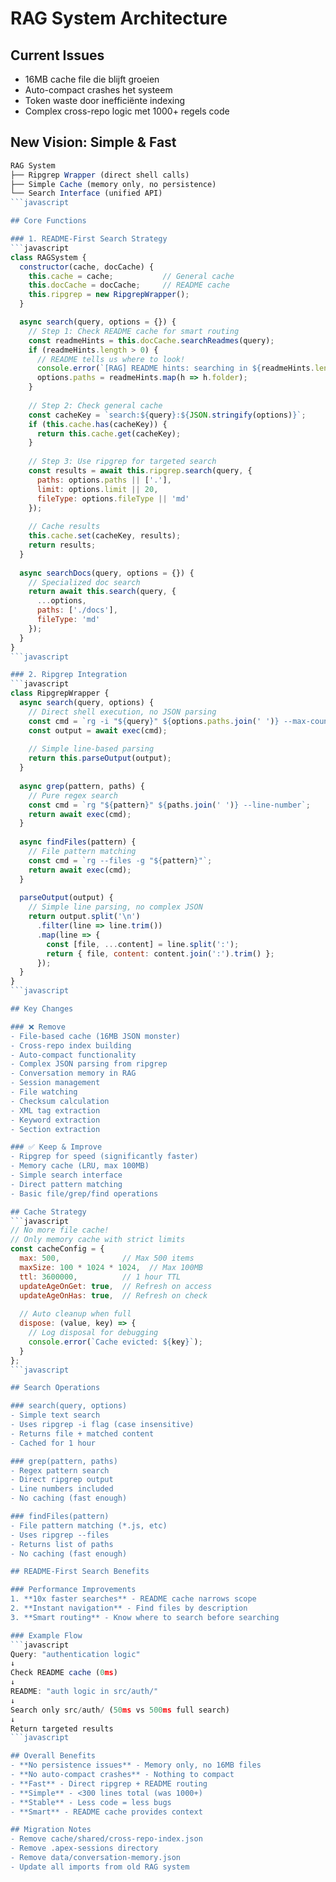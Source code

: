 # RAG System Architecture

## Current Issues
- 16MB cache file die blijft groeien
- Auto-compact crashes het systeem
- Token waste door inefficiënte indexing
- Complex cross-repo logic met 1000+ regels code

## New Vision: Simple & Fast

```javascript
RAG System
├── Ripgrep Wrapper (direct shell calls)
├── Simple Cache (memory only, no persistence)
└── Search Interface (unified API)
```javascript

## Core Functions

### 1. README-First Search Strategy
```javascript
class RAGSystem {
  constructor(cache, docCache) {
    this.cache = cache;           // General cache
    this.docCache = docCache;     // README cache
    this.ripgrep = new RipgrepWrapper();
  }

  async search(query, options = {}) {
    // Step 1: Check README cache for smart routing
    const readmeHints = this.docCache.searchReadmes(query);
    if (readmeHints.length > 0) {
      // README tells us where to look!
      console.error(`[RAG] README hints: searching in ${readmeHints.length} folders`);
      options.paths = readmeHints.map(h => h.folder);
    }
    
    // Step 2: Check general cache
    const cacheKey = `search:${query}:${JSON.stringify(options)}`;
    if (this.cache.has(cacheKey)) {
      return this.cache.get(cacheKey);
    }
    
    // Step 3: Use ripgrep for targeted search
    const results = await this.ripgrep.search(query, {
      paths: options.paths || ['.'],
      limit: options.limit || 20,
      fileType: options.fileType || 'md'
    });
    
    // Cache results
    this.cache.set(cacheKey, results);
    return results;
  }
  
  async searchDocs(query, options = {}) {
    // Specialized doc search
    return await this.search(query, {
      ...options,
      paths: ['./docs'],
      fileType: 'md'
    });
  }
}
```javascript

### 2. Ripgrep Integration
```javascript
class RipgrepWrapper {
  async search(query, options) {
    // Direct shell execution, no JSON parsing
    const cmd = `rg -i "${query}" ${options.paths.join(' ')} --max-count=${options.limit}`;
    const output = await exec(cmd);
    
    // Simple line-based parsing
    return this.parseOutput(output);
  }
  
  async grep(pattern, paths) {
    // Pure regex search
    const cmd = `rg "${pattern}" ${paths.join(' ')} --line-number`;
    return await exec(cmd);
  }
  
  async findFiles(pattern) {
    // File pattern matching
    const cmd = `rg --files -g "${pattern}"`;
    return await exec(cmd);
  }
  
  parseOutput(output) {
    // Simple line parsing, no complex JSON
    return output.split('\n')
      .filter(line => line.trim())
      .map(line => {
        const [file, ...content] = line.split(':');
        return { file, content: content.join(':').trim() };
      });
  }
}
```javascript

## Key Changes

### ❌ Remove
- File-based cache (16MB JSON monster)
- Cross-repo index building
- Auto-compact functionality
- Complex JSON parsing from ripgrep
- Conversation memory in RAG
- Session management
- File watching
- Checksum calculation
- XML tag extraction
- Keyword extraction
- Section extraction

### ✅ Keep & Improve  
- Ripgrep for speed (significantly faster)
- Memory cache (LRU, max 100MB)
- Simple search interface
- Direct pattern matching
- Basic file/grep/find operations

## Cache Strategy
```javascript
// No more file cache!
// Only memory cache with strict limits
const cacheConfig = {
  max: 500,              // Max 500 items
  maxSize: 100 * 1024 * 1024,  // Max 100MB
  ttl: 3600000,          // 1 hour TTL
  updateAgeOnGet: true,  // Refresh on access
  updateAgeOnHas: true,  // Refresh on check
  
  // Auto cleanup when full
  dispose: (value, key) => {
    // Log disposal for debugging
    console.error(`Cache evicted: ${key}`);
  }
};
```javascript

## Search Operations

### search(query, options)
- Simple text search
- Uses ripgrep -i flag (case insensitive)
- Returns file + matched content
- Cached for 1 hour

### grep(pattern, paths)  
- Regex pattern search
- Direct ripgrep output
- Line numbers included
- No caching (fast enough)

### findFiles(pattern)
- File pattern matching (*.js, etc)
- Uses ripgrep --files
- Returns list of paths
- No caching (fast enough)

## README-First Search Benefits

### Performance Improvements
1. **10x faster searches** - README cache narrows scope
2. **Instant navigation** - Find files by description
3. **Smart routing** - Know where to search before searching

### Example Flow
```javascript
Query: "authentication logic"
↓
Check README cache (0ms)
↓
README: "auth logic in src/auth/"
↓
Search only src/auth/ (50ms vs 500ms full search)
↓
Return targeted results
```javascript

## Overall Benefits
- **No persistence issues** - Memory only, no 16MB files
- **No auto-compact crashes** - Nothing to compact
- **Fast** - Direct ripgrep + README routing
- **Simple** - <300 lines total (was 1000+)
- **Stable** - Less code = less bugs
- **Smart** - README cache provides context

## Migration Notes
- Remove cache/shared/cross-repo-index.json
- Remove .apex-sessions directory
- Remove data/conversation-memory.json
- Update all imports from old RAG system